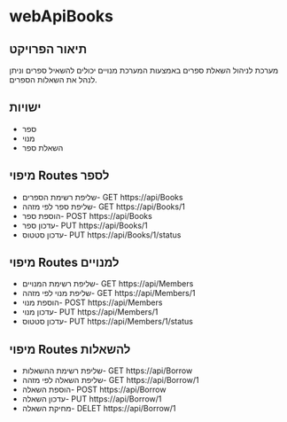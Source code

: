 # webApiBooks


## תיאור הפרויקט
מערכת לניהול השאלת ספרים באמצעות המערכת מנויים יכולים להשאיל ספרים וניתן לנהל את השאלות הספרים.
## ישויות

 - ספר
 - מנוי
 - השאלת ספר
 ## מיפוי Routes לספר
 - שליפת רשימת הספרים- GET https://api/Books
 - שליפת ספר לפי מזהה- GET https://api/Books/1
 - הוספת ספר- POST  https://api/Books 
 - עדכון ספר- PUT   https://api/Books/1
 - עדכון סטטוס- PUT   https://api/Books/1/status
  ## מיפוי Routes למנויים
 - שליפת רשימת המנויים- GET https://api/Members
 - שליפת מנוי לפי מזהה- GET https://api/Members/1
 - הוספת מנוי- POST  https://api/Members 
 - עדכון מנוי- PUT   https://api/Members/1
 -  עדכון סטטוס- PUT   https://api/Members/1/status
  ## מיפוי Routes להשאלות
 - שליפת רשימת ההשאלות- GET https://api/Borrow
 - שליפת השאלה לפי מזהה- GET https://api/Borrow/1
 - הוספת השאלה- POST  https://api/Borrow 
 - עדכון השאלה- PUT   https://api/Borrow/1
 - מחיקת השאלה- DELET  https://api/Borrow/1
